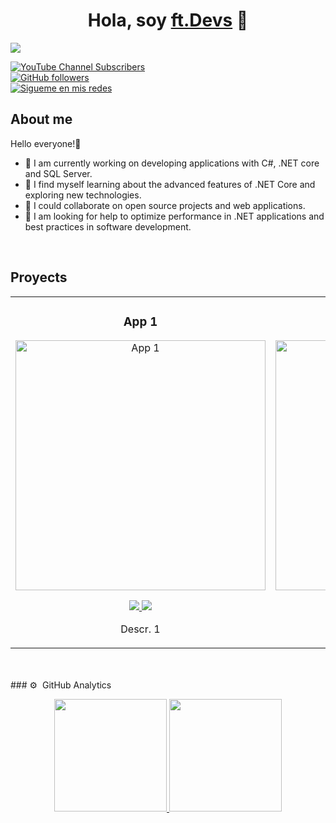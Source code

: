 <div align="center">
<h1 align="center">Hola, soy <a href="https://fftaca">ft.Devs</a> 👋</h1>
</div>
<img src="https://.png">

[![YouTube Channel Subscribers](https://img.shields.io/youtube/channel/subscribers/UCIjEgHA1vatSR2K4rfcdNRg?style=social)](https://youtube.com/)
<br>
[![GitHub followers](https://img.shields.io/github/followers/arisguimera?style=social)](https://github.com/fftaca)
<br>
[![Sigueme en mis redes](https://img.shields.io/badge/Facus_Devs-SUSCRIBETE-blue)](https://github.com/fftaca)

## About me

Hello everyone!👋

- 🔭 I am currently working on developing applications with C#, .NET core and SQL Server.
- 🌱 I find myself learning about the advanced features of .NET Core and exploring new technologies.
- 👯 I could collaborate on open source projects and web applications.
- 🤔 I am looking for help to optimize performance in .NET applications and best practices in software development.
<br>

## Proyects
<table>
<tr>
<td width="50%">
<h3 align="center">App 1</h3>
<div align="center">
<a href="https://github.com/fftaca" target="_blank"><img src="https://.jpg" width="400" alt="App 1"></a>
<p>
<a href="https://github.com/fftaca" target="_blank">
<img src="https://img.shields.io/badge/CÓDIGO-ff9?style=for-the-badge&logo=github&logoColor=black">
</a>
<a href="https://youtu.be/" target="_blank">
<img src="https://img.shields.io/badge/-Youtube-green?style=for-the-badge&color=fbfc40">
</a>
</p>
<p>Descr. 1</p>
</div>
                                                                                      
</td>

<td width="50%">
<h3 align="center">App 2</h3>
<div align="center">                                       
<a href="https://github.com/fftaca" target="_blank"><img src="https://.jpg" width="400" alt="App 2"></a>
<br>
<p>
<a href="https://github.com/fftaca" target="_blank">
<img src="https://img.shields.io/badge/C%C3%93DIGO-80ffaa?style=for-the-badge&logo=github&logoColor=black">
</a>
<a href="https://youtu.be/" target="_blank">
<img src="https://img.shields.io/badge/-Youtube-green?style=for-the-badge&color=3fFD7f">
</a>
</p>
</p>Descr. 2</p>
</div>                                                             
</table>                                                                                 
</div>
<br>

<br>
### ⚙️ &nbsp;GitHub Analytics

<p align="center">
<a href="https://github.com/fftaca">
  <img height="180em" src="https://github-readme-stats-eight-theta.vercel.app/api?username=fftaca&show_icons=true&theme=algolia&include_all_commits=true&count_private=true"/>
  <img height="180em" src="https://github-readme-stats-eight-theta.vercel.app/api/top-langs/?username=fftaca&layout=compact&langs_count=8&theme=algolia"/>
</a>
</p>
